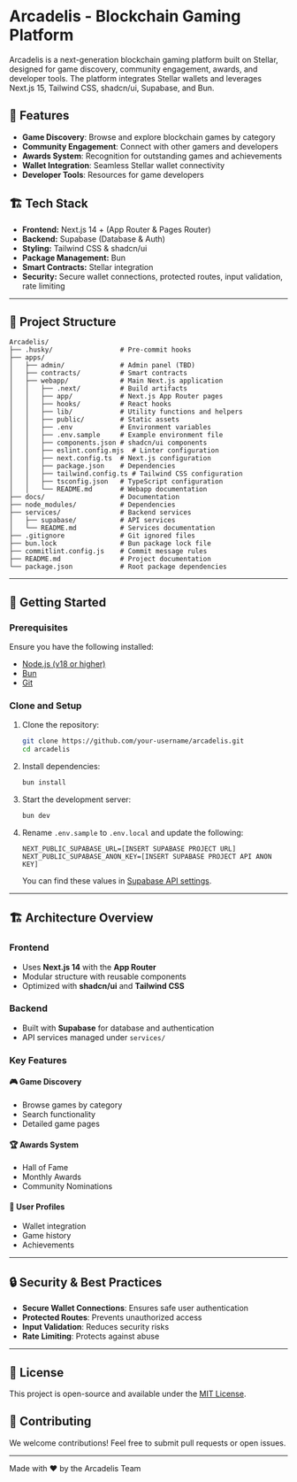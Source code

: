 # Arcadelis - Blockchain Gaming Platform

Arcadelis is a next-generation blockchain gaming platform built on Stellar, designed for game discovery, community engagement, awards, and developer tools. The platform integrates Stellar wallets and leverages Next.js 15, Tailwind CSS, shadcn/ui, Supabase, and Bun.

## 🚀 Features

- **Game Discovery**: Browse and explore blockchain games by category
- **Community Engagement**: Connect with other gamers and developers
- **Awards System**: Recognition for outstanding games and achievements
- **Wallet Integration**: Seamless Stellar wallet connectivity
- **Developer Tools**: Resources for game developers

## 🏗 Tech Stack

- **Frontend:** Next.js 14 + (App Router & Pages Router)
- **Backend:** Supabase (Database & Auth)
- **Styling:** Tailwind CSS & shadcn/ui
- **Package Management:** Bun
- **Smart Contracts:** Stellar integration
- **Security:** Secure wallet connections, protected routes, input validation, rate limiting

---

## 📂 Project Structure

```
Arcadelis/
├── .husky/                 # Pre-commit hooks
├── apps/
│   ├── admin/              # Admin panel (TBD)
│   ├── contracts/          # Smart contracts
│   ├── webapp/             # Main Next.js application
│   │   ├── .next/          # Build artifacts
│   │   ├── app/            # Next.js App Router pages
│   │   ├── hooks/          # React hooks
│   │   ├── lib/            # Utility functions and helpers
│   │   ├── public/         # Static assets
│   │   ├── .env            # Environment variables
│   │   ├── .env.sample     # Example environment file
│   │   ├── components.json # shadcn/ui components
│   │   ├── eslint.config.mjs  # Linter configuration
│   │   ├── next.config.ts  # Next.js configuration
│   │   ├── package.json    # Dependencies
│   │   ├── tailwind.config.ts # Tailwind CSS configuration
│   │   ├── tsconfig.json   # TypeScript configuration
│   │   └── README.md       # Webapp documentation
├── docs/                   # Documentation
├── node_modules/           # Dependencies
├── services/               # Backend services
│   ├── supabase/           # API services
│   └── README.md           # Services documentation
├── .gitignore              # Git ignored files
├── bun.lock                # Bun package lock file
├── commitlint.config.js    # Commit message rules
├── README.md               # Project documentation
└── package.json            # Root package dependencies
```

---

## 🏃 Getting Started

### Prerequisites

Ensure you have the following installed:
- [Node.js (v18 or higher)](https://nodejs.org/)
- [Bun](https://bun.sh/)
- [Git](https://git-scm.com/)

### Clone and Setup

1. Clone the repository:
   ```bash
   git clone https://github.com/your-username/arcadelis.git
   cd arcadelis
   ```

2. Install dependencies:
   ```bash
   bun install
   ```

3. Start the development server:
   ```bash
   bun dev
   ```

4. Rename `.env.sample` to `.env.local` and update the following:
   ```
   NEXT_PUBLIC_SUPABASE_URL=[INSERT SUPABASE PROJECT URL]
   NEXT_PUBLIC_SUPABASE_ANON_KEY=[INSERT SUPABASE PROJECT API ANON KEY]
   ```
   You can find these values in [Supabase API settings](https://app.supabase.com/project/_/settings/api).

---

## 🏗 Architecture Overview

### Frontend
- Uses **Next.js 14** with the **App Router**
- Modular structure with reusable components
- Optimized with **shadcn/ui** and **Tailwind CSS**

### Backend
- Built with **Supabase** for database and authentication
- API services managed under `services/`

### Key Features

#### 🎮 Game Discovery
- Browse games by category
- Search functionality
- Detailed game pages

#### 🏆 Awards System
- Hall of Fame
- Monthly Awards
- Community Nominations

#### 👤 User Profiles
- Wallet integration
- Game history
- Achievements

---

## 🔒 Security & Best Practices
- **Secure Wallet Connections**: Ensures safe user authentication
- **Protected Routes**: Prevents unauthorized access
- **Input Validation**: Reduces security risks
- **Rate Limiting**: Protects against abuse

---

## 📜 License
This project is open-source and available under the [MIT License](LICENSE).

## 🚀 Contributing
We welcome contributions! Feel free to submit pull requests or open issues.

---

Made with ❤️ by the Arcadelis Team

